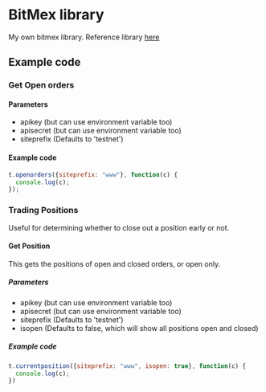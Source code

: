 # BitMex library

My own bitmex library. Reference library [here](https://github.com/BitMEX/api-connectors/blob/master/official-http/node-request/index.js)

## Example code

### Get Open orders

#### Parameters

* apikey (but can use environment variable too)
* apisecret (but can use environment variable too)
* siteprefix (Defaults to 'testnet')

#### Example code

```javascript
t.openorders({siteprefix: "www"}, function(c) {
  console.log(c);
});
```

### Trading Positions

Useful for determining whether to close out a position early or not.

#### Get Position

This gets the positions of open and closed orders, or open only.

##### Parameters

* apikey (but can use environment variable too)
* apisecret (but can use environment variable too)
* siteprefix (Defaults to 'testnet')
* isopen (Defaults to false, which will show all positions open and closed)

##### Example code

```javascript
t.currentposition({siteprefix: "www", isopen: true}, function(c) {
  console.log(c);
})
```
